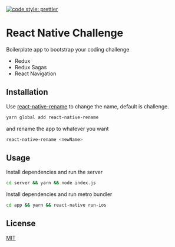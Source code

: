 [![code style: prettier](https://img.shields.io/badge/code_style-prettier-ff69b4.svg?style=flat-square)](https://github.com/prettier/prettier)

# React Native Challenge

Boilerplate app to bootstrap your coding challenge

* Redux
* Redux Sagas
* React Navigation

## Installation

Use [react-native-rename](https://github.com/junedomingo/react-native-rename) to change the name, default is challenge.

```bash
yarn global add react-native-rename
```

and rename the app to whatever you want

```bash
react-native-rename <newName>
```

## Usage

Install dependencies and run the server

```bash
cd server && yarn && node index.js
```

Install dependencies and run metro bundler

```bash
cd app && yarn && react-native run-ios
```

## License
[MIT](https://choosealicense.com/licenses/mit/)
